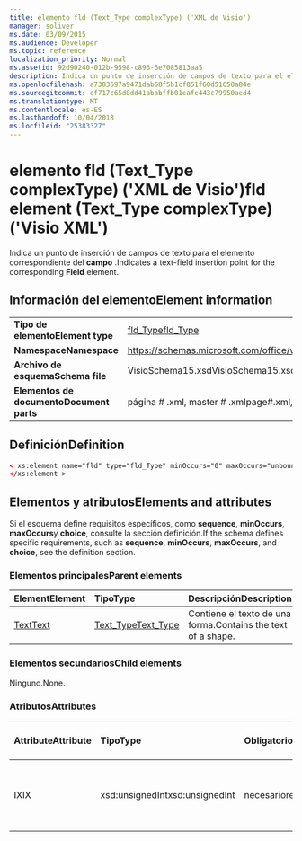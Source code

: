 ```yaml
---
title: elemento fld (Text_Type complexType) ('XML de Visio')
manager: soliver
ms.date: 03/09/2015
ms.audience: Developer
ms.topic: reference
localization_priority: Normal
ms.assetid: 92d90240-012b-9598-c893-6e7085813aa5
description: Indica un punto de inserción de campos de texto para el elemento correspondiente del campo.
ms.openlocfilehash: a7303697a9471dab68f5b1cf851f60d51650a84e
ms.sourcegitcommit: ef717c65d8dd41ababffb01eafc443c79950aed4
ms.translationtype: MT
ms.contentlocale: es-ES
ms.lasthandoff: 10/04/2018
ms.locfileid: "25383327"
---
```

# <a name="fld-element-texttype-complextype-visio-xml"></a><span data-ttu-id="39a1e-103">elemento fld (Text_Type complexType) ('XML de Visio')</span><span class="sxs-lookup"><span data-stu-id="39a1e-103">fld element (Text_Type complexType) ('Visio XML')</span></span>

<span data-ttu-id="39a1e-104">Indica un punto de inserción de campos de texto para el elemento correspondiente del **campo** .</span><span class="sxs-lookup"><span data-stu-id="39a1e-104">Indicates a text-field insertion point for the corresponding **Field** element.</span></span> 
  
## <a name="element-information"></a><span data-ttu-id="39a1e-105">Información del elemento</span><span class="sxs-lookup"><span data-stu-id="39a1e-105">Element information</span></span>

|||
|:-----|:-----|
|<span data-ttu-id="39a1e-106">**Tipo de elemento**</span><span class="sxs-lookup"><span data-stu-id="39a1e-106">**Element type**</span></span> <br/> |[<span data-ttu-id="39a1e-107">fld_Type</span><span class="sxs-lookup"><span data-stu-id="39a1e-107">fld_Type</span></span>](fld_type-complextypevisio-xml.md) <br/> |
|<span data-ttu-id="39a1e-108">**Namespace**</span><span class="sxs-lookup"><span data-stu-id="39a1e-108">**Namespace**</span></span> <br/> |https://schemas.microsoft.com/office/visio/2012/main  <br/> |
|<span data-ttu-id="39a1e-109">**Archivo de esquema**</span><span class="sxs-lookup"><span data-stu-id="39a1e-109">**Schema file**</span></span> <br/> |<span data-ttu-id="39a1e-110">VisioSchema15.xsd</span><span class="sxs-lookup"><span data-stu-id="39a1e-110">VisioSchema15.xsd</span></span>  <br/> |
|<span data-ttu-id="39a1e-111">**Elementos de documento**</span><span class="sxs-lookup"><span data-stu-id="39a1e-111">**Document parts**</span></span> <br/> |<span data-ttu-id="39a1e-112">página # .xml, master # .xml</span><span class="sxs-lookup"><span data-stu-id="39a1e-112">page#.xml, master#.xml</span></span>  <br/> |
   
## <a name="definition"></a><span data-ttu-id="39a1e-113">Definición</span><span class="sxs-lookup"><span data-stu-id="39a1e-113">Definition</span></span>

```XML
< xs:element name="fld" type="fld_Type" minOccurs="0" maxOccurs="unbounded" >
</xs:element >
```

## <a name="elements-and-attributes"></a><span data-ttu-id="39a1e-114">Elementos y atributos</span><span class="sxs-lookup"><span data-stu-id="39a1e-114">Elements and attributes</span></span>

<span data-ttu-id="39a1e-115">Si el esquema define requisitos específicos, como **sequence**, **minOccurs**, **maxOccurs**y **choice**, consulte la sección definición.</span><span class="sxs-lookup"><span data-stu-id="39a1e-115">If the schema defines specific requirements, such as **sequence**, **minOccurs**, **maxOccurs**, and **choice**, see the definition section.</span></span> 
  
### <a name="parent-elements"></a><span data-ttu-id="39a1e-116">Elementos principales</span><span class="sxs-lookup"><span data-stu-id="39a1e-116">Parent elements</span></span>

|<span data-ttu-id="39a1e-117">**Element**</span><span class="sxs-lookup"><span data-stu-id="39a1e-117">**Element**</span></span>|<span data-ttu-id="39a1e-118">**Tipo**</span><span class="sxs-lookup"><span data-stu-id="39a1e-118">**Type**</span></span>|<span data-ttu-id="39a1e-119">**Descripción**</span><span class="sxs-lookup"><span data-stu-id="39a1e-119">**Description**</span></span>|
|:-----|:-----|:-----|
|[<span data-ttu-id="39a1e-120">Text</span><span class="sxs-lookup"><span data-stu-id="39a1e-120">Text</span></span>](text-element-shapesheet_type-complextypevisio-xml.md) <br/> |[<span data-ttu-id="39a1e-121">Text_Type</span><span class="sxs-lookup"><span data-stu-id="39a1e-121">Text_Type</span></span>](text_type-complextypevisio-xml.md) <br/> |<span data-ttu-id="39a1e-122">Contiene el texto de una forma.</span><span class="sxs-lookup"><span data-stu-id="39a1e-122">Contains the text of a shape.</span></span>  <br/> |
   
### <a name="child-elements"></a><span data-ttu-id="39a1e-123">Elementos secundarios</span><span class="sxs-lookup"><span data-stu-id="39a1e-123">Child elements</span></span>

<span data-ttu-id="39a1e-124">Ninguno.</span><span class="sxs-lookup"><span data-stu-id="39a1e-124">None.</span></span>
  
### <a name="attributes"></a><span data-ttu-id="39a1e-125">Atributos</span><span class="sxs-lookup"><span data-stu-id="39a1e-125">Attributes</span></span>

|<span data-ttu-id="39a1e-126">**Attribute**</span><span class="sxs-lookup"><span data-stu-id="39a1e-126">**Attribute**</span></span>|<span data-ttu-id="39a1e-127">**Tipo**</span><span class="sxs-lookup"><span data-stu-id="39a1e-127">**Type**</span></span>|<span data-ttu-id="39a1e-128">**Obligatorio**</span><span class="sxs-lookup"><span data-stu-id="39a1e-128">**Required**</span></span>|<span data-ttu-id="39a1e-129">**Descripción**</span><span class="sxs-lookup"><span data-stu-id="39a1e-129">**Description**</span></span>|<span data-ttu-id="39a1e-130">**Valores posibles**</span><span class="sxs-lookup"><span data-stu-id="39a1e-130">**Possible values**</span></span>|
|:-----|:-----|:-----|:-----|:-----|
|<span data-ttu-id="39a1e-131">IX</span><span class="sxs-lookup"><span data-stu-id="39a1e-131">IX</span></span>  <br/> |<span data-ttu-id="39a1e-132">xsd:unsignedInt</span><span class="sxs-lookup"><span data-stu-id="39a1e-132">xsd:unsignedInt</span></span>  <br/> |<span data-ttu-id="39a1e-133">necesario</span><span class="sxs-lookup"><span data-stu-id="39a1e-133">required</span></span>  <br/> |<span data-ttu-id="39a1e-134">Índice de base cero del elemento dentro de su elemento primario.</span><span class="sxs-lookup"><span data-stu-id="39a1e-134">The zero-based index of the element within its parent element.</span></span>  <br/> |<span data-ttu-id="39a1e-135">Valores del tipo xsd:unsignedInt.</span><span class="sxs-lookup"><span data-stu-id="39a1e-135">Values of the xsd:unsignedInt type.</span></span>  <br/> |
   

